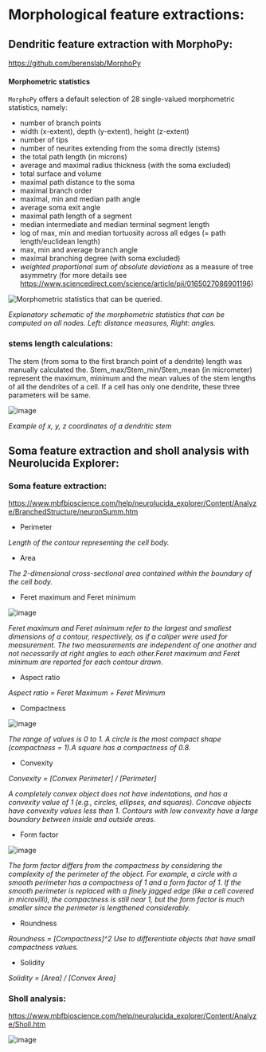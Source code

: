 
# Morphological feature extractions:
## Dendritic feature extraction with MorphoPy:

https://github.com/berenslab/MorphoPy

#### Morphometric statistics

`MorphoPy` offers a default selection of 28 single-valued morphometric statistics, namely:
- number of branch points
- width (x-extent), depth (y-extent), height (z-extent)
- number of tips
- number of neurites extending from the soma directly (stems)
- the total path length (in microns)
- average and maximal radius thickness (with the soma excluded)
- total surface and volume
- maximal path distance to the soma
- maximal branch order
- maximal, min and median path angle
- average soma exit angle
- maximal path length of a segment
- median intermediate and median terminal segment length
- log of max, min and median tortuosity across all edges (= path length/euclidean length)
- max, min and average branch angle
- maximal branching degree (with soma excluded)
- _weighted proportional sum of absolute deviations_ as a measure of tree asymmetry (for more details see https://www.sciencedirect.com/science/article/pii/0165027086901196)

![Morphometric statistics that can be queried.](https://user-images.githubusercontent.com/520137/80974473-0f4d2380-8e21-11ea-8ce2-acb8153cece4.png)

*Explanatory schematic of the morphometric statistics that can be computed on all nodes. Left: distance measures, Right: angles.*

### stems length calculations:

The stem (from soma to the first branch point of a dendrite) length was manually calculated the. Stem_max/Stem_min/Stem_mean (in micrometer) represent the maximum, minimum and the mean values of the stem lengths of all the dendrites of a cell. If a cell has only one dendrite, these three parameters will be same.

![image](https://user-images.githubusercontent.com/42681557/224112674-a4f0851a-14bb-4400-b11b-ee111313a6a1.png)

*Example of x, y, z coordinates of a dendritic stem*

## Soma feature extraction and sholl analysis with Neurolucida Explorer:
### Soma feature extraction:
https://www.mbfbioscience.com/help/neurolucida_explorer/Content/Analyze/BranchedStructure/neuronSumm.htm


- Perimeter

*Length of the contour representing the cell body.*

- Area

*The 2-dimensional cross-sectional area contained within the boundary of the cell body.*

- Feret maximum and Feret minimum

![image](https://user-images.githubusercontent.com/42681557/224108051-35341cb7-18c3-4a49-b50f-2200f2bd05ff.png)

*Feret maximum and Feret minimum refer to the largest and smallest dimensions of a contour, respectively, as if a caliper were used for measurement. The two measurements are independent of one another and not necessarily at right angles to each other.Feret maximum and Feret minimum are reported for each contour drawn.*

- Aspect ratio

*Aspect ratio = Feret Maximum ÷ Feret Minimum*

- Compactness

![image](https://user-images.githubusercontent.com/42681557/224108350-87191a80-7411-46b0-a597-25c55bf3a427.png)

*The range of values is 0 to 1. A circle is the most compact shape (compactness = 1).A square has a compactness of 0.8.*

- Convexity

*Convexity = [Convex Perimeter] / [Perimeter]*

*A completely convex object does not have indentations, and has a convexity value of 1 (e.g., circles, ellipses, and squares). Concave objects have convexity values less than 1. Contours with low convexity have a large boundary between inside and outside areas.*

- Form factor

![image](https://user-images.githubusercontent.com/42681557/224108768-310379eb-e42b-4ccd-ae82-0f8142fd0eec.png)

*The form factor differs from the compactness by considering the complexity of the perimeter of the object. For example, a circle with a smooth perimeter has a compactness of 1 and a form factor of 1. If the smooth perimeter is replaced with a finely jagged edge (like a cell covered in microvilli), the compactness is still near 1, but the form factor is much smaller since the perimeter is lengthened considerably.*


- Roundness

*Roundness = [Compactness]^2 Use to differentiate objects that have small compactness values.*

- Solidity

*Solidity = [Area] / [Convex Area]*

### Sholl analysis:

https://www.mbfbioscience.com/help/neurolucida_explorer/Content/Analyze/Sholl.htm

![image](https://user-images.githubusercontent.com/42681557/224110690-e916a15a-977f-45f6-bb5d-cb5dc32e7293.png)
